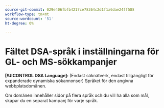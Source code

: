 ```yaml
---
source-git-commit: 029e406fbfb4217ce78364c2d1f1a6dae24ff588
workflow-type: tm+mt
source-wordcount: '51'
ht-degree: 0%

---
```

# Fältet DSA-språk i inställningarna för GL- och MS-sökkampanjer

**[!UICONTROL DSA Language]:** (Endast söknätverk, endast tillgängligt för expanderade dynamiska sökannonser) Språket för den angivna webbplatsdomänen.

Om domänen innehåller sidor på flera språk och du vill ha alla som mål, skapar du en separat kampanj för varje språk.

